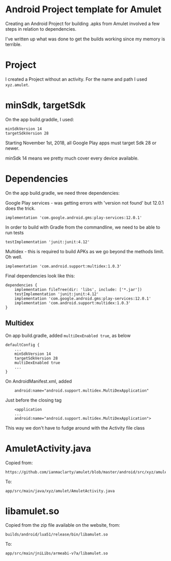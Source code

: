 # Android Project template for Amulet

Creating an Android Project for building .apks from Amulet involved a few steps in relation to dependencies.

I've written up what was done to get the builds working since my memory is terrible.

# Project

I created a Project without an activity. For the name and path I used `xyz.amulet`.

# minSdk, targetSdk

On the app build.graddle, I used:

    minSdkVersion 14
    targetSdkVersion 28

Starting November 1st, 2018, all Google Play apps must target Sdk 28 or newer.

minSdk 14 means we pretty much cover every device available.

# Dependencies

On the app build.gradle, we need three dependencies:

Google Play services - was getting errors with 'version not found' but 12.0.1 does the trick.

    implementation 'com.google.android.gms:play-services:12.0.1'

In order to build with Gradle from the commandline, we need to be able to run tests

    testImplementation 'junit:junit:4.12'

Multidex - this is required to build APKs as we go beyond the methods limit. Oh well.

    implementation 'com.android.support:multidex:1.0.3'

Final dependencies look like this:

    dependencies {
        implementation fileTree(dir: 'libs', include: ['*.jar'])
        testImplementation 'junit:junit:4.12'
        implementation 'com.google.android.gms:play-services:12.0.1'
        implementation 'com.android.support:multidex:1.0.3'
    }


## Multidex

On app build.gradle, added `multiDexEnabled true`, as below

    defaultConfig {
        ...
        minSdkVersion 14
        targetSdkVersion 28
        multiDexEnabled true
        ...
    }

On AndroidManifest.xml, added

        android:name="android.support.multidex.MultiDexApplication"

Just before the <application> closing tag

        <application
        ...
        android:name="android.support.multidex.MultiDexApplication">

This way we don't have to fudge around with the Activity file class

# AmuletActivity.java

Copied from:
    
    https://github.com/ianmaclarty/amulet/blob/master/android/src/xyz/amulet/AmuletActivity.java

To:

    app/src/main/java/xyz/amulet/AmuletActivity.java

# libamulet.so

Copied from the zip file available on the website, from:

    builds/android/lua51/release/bin/libamulet.so

To:
    
    app/src/main/jniLibs/armeabi-v7a/libamulet.so


